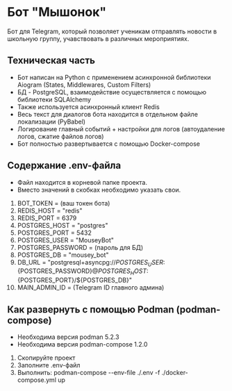 # Бот "Мышонок"
 Бот для Telegram, который позволяет ученикам отправлять новости в школьную группу, учавствовать в различных мероприятиях.


## Техническая часть
 - Бот написан на Python с применением асинхронной библиотеки Aiogram (States, Middlewares, Custom Filters)
 - БД - PostgreSQL, взаимодействие осуществляется с помощью библиотеки SQLAlchemy
 - Также используется асинхронный клиент Redis
 - Весь текст для диалогов бота находится в отдельном файле локализации (PyBabel)
 - Логирование главный событий + настройки для логов (автоудаление логов, сжатие файлов логов)
 - Бот полностью развертывается с помощью Docker-compose


## Содержание .env-файла
- Файл находится в корневой папке проекта.
- Вместо значений в скобках необходимо указать свои.
 1. BOT_TOKEN = (ваш токен бота)
 2. REDIS_HOST = "redis"
 3. REDIS_PORT = 6379
 4. POSTGRES_HOST = "postgres"
 5. POSTGRES_PORT = 5432
 6. POSTGRES_USER = "MouseyBot"
 7. POSTGRES_PASSWORD = (пароль для БД)
 8. POSTGRES_DB = "mousey_bot"
 9. DB_URL = "postgresql+asyncpg://${POSTGRES_USER}:${POSTGRES_PASSWORD}@${POSTGRES_HOST}:${POSTGRES_PORT}/${POSTGRES_DB}"
 10. MAIN_ADMIN_ID = (Telegram ID главного админа)


## Как развернуть с помощью Podman (podman-compose)
- Необходима версия podman 5.2.3
- Необходима версия podman-compose 1.2.0
 1. Скопируйте проект
 2. Заполните .env-файл
 3. Выполнить: podman-compose --env-file ./.env -f ./docker-compose.yml up

